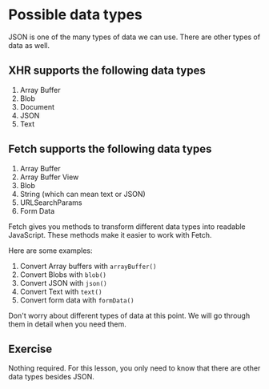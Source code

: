 # Possible data types

JSON is one of the many types of data we can use. There are other types of data as well.

## XHR supports the following data types

1. Array Buffer
2. Blob
3. Document
4. JSON
5. Text

## Fetch supports the following data types

1. Array Buffer
2. Array Buffer View
3. Blob
4. String (which can mean text or JSON)
5. URLSearchParams
6. Form Data

Fetch gives you methods to transform different data types into readable JavaScript. These methods make it easier to work with Fetch.

Here are some examples:

1. Convert Array buffers with `arrayBuffer()`
2. Convert Blobs with `blob()`
3. Convert JSON with `json()`
4. Convert Text with `text()`
5. Convert form data with `formData()`

Don't worry about different types of data at this point. We will go through them in detail when you need them.

## Exercise

Nothing required. For this lesson, you only need to know that there are other data types besides JSON.